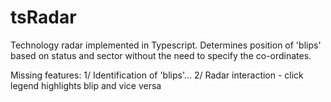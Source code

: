 tsRadar
=======
Technology radar implemented in Typescript. Determines position of 'blips' based on status and sector without the need to specify the co-ordinates.

Missing features:
1/ Identification of 'blips'...
2/ Radar interaction - click legend highlights blip and vice versa
